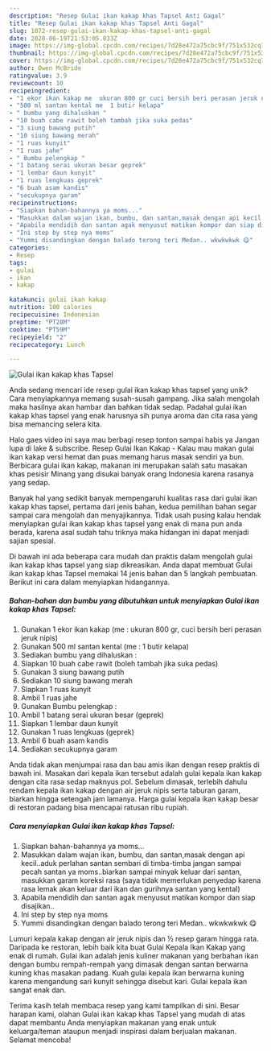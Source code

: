 ```yaml
---
description: "Resep Gulai ikan kakap khas Tapsel Anti Gagal"
title: "Resep Gulai ikan kakap khas Tapsel Anti Gagal"
slug: 1072-resep-gulai-ikan-kakap-khas-tapsel-anti-gagal
date: 2020-06-19T21:53:05.033Z
image: https://img-global.cpcdn.com/recipes/7d28e472a75cbc9f/751x532cq70/gulai-ikan-kakap-khas-tapsel-foto-resep-utama.jpg
thumbnail: https://img-global.cpcdn.com/recipes/7d28e472a75cbc9f/751x532cq70/gulai-ikan-kakap-khas-tapsel-foto-resep-utama.jpg
cover: https://img-global.cpcdn.com/recipes/7d28e472a75cbc9f/751x532cq70/gulai-ikan-kakap-khas-tapsel-foto-resep-utama.jpg
author: Owen McBride
ratingvalue: 3.9
reviewcount: 10
recipeingredient:
- "1 ekor ikan kakap me  ukuran 800 gr cuci bersih beri perasan jeruk nipis"
- "500 ml santan kental me  1 butir kelapa"
- " bumbu yang dihaluskan "
- "10 buah cabe rawit boleh tambah jika suka pedas"
- "3 siung bawang putih"
- "10 siung bawang merah"
- "1 ruas kunyit"
- "1 ruas jahe"
- " Bumbu pelengkap "
- "1 batang serai ukuran besar geprek"
- "1 lembar daun kunyit"
- "1 ruas lengkuas geprek"
- "6 buah asam kandis"
- "secukupnya garam"
recipeinstructions:
- "Siapkan bahan-bahannya ya moms..."
- "Masukkan dalam wajan ikan, bumbu, dan santan,masak dengan api kecil..aduk perlahan santan sembari di timba-timba jangan sampai pecah santan ya moms..biarkan sampai minyak keluar dari santan, masukkan garam koreksi rasa (saya tidak memerlukan penyedap karena rasa lemak akan keluar dari ikan dan gurihnya santan yang kental)"
- "Apabila mendidih dan santan agak menyusut matikan kompor dan siap disajikan.."
- "Ini step by step nya moms"
- "Yummi disandingkan dengan balado terong teri Medan.. wkwkwkwk 😋"
categories:
- Resep
tags:
- gulai
- ikan
- kakap

katakunci: gulai ikan kakap 
nutrition: 100 calories
recipecuisine: Indonesian
preptime: "PT28M"
cooktime: "PT59M"
recipeyield: "2"
recipecategory: Lunch

---
```



![Gulai ikan kakap khas Tapsel](https://img-global.cpcdn.com/recipes/7d28e472a75cbc9f/751x532cq70/gulai-ikan-kakap-khas-tapsel-foto-resep-utama.jpg)

Anda sedang mencari ide resep gulai ikan kakap khas tapsel yang unik? Cara menyiapkannya memang susah-susah gampang. Jika salah mengolah maka hasilnya akan hambar dan bahkan tidak sedap. Padahal gulai ikan kakap khas tapsel yang enak harusnya sih punya aroma dan cita rasa yang bisa memancing selera kita.

Halo gaes video ini saya mau berbagi resep tonton sampai habis ya Jangan lupa di lake &amp; subscribe. Resep Gulai Ikan Kakap - Kalau mau makan gulai ikan kakap versi hemat dan puas memang harus masak sendiri ya bun. Berbicara gulai ikan kakap, makanan ini merupakan salah satu masakan khas pesisir Minang yang disukai banyak orang Indonesia karena rasanya yang sedap.

Banyak hal yang sedikit banyak mempengaruhi kualitas rasa dari gulai ikan kakap khas tapsel, pertama dari jenis bahan, kedua pemilihan bahan segar sampai cara mengolah dan menyajikannya. Tidak usah pusing kalau hendak menyiapkan gulai ikan kakap khas tapsel yang enak di mana pun anda berada, karena asal sudah tahu triknya maka hidangan ini dapat menjadi sajian spesial.


Di bawah ini ada beberapa cara mudah dan praktis dalam mengolah gulai ikan kakap khas tapsel yang siap dikreasikan. Anda dapat membuat Gulai ikan kakap khas Tapsel memakai 14 jenis bahan dan 5 langkah pembuatan. Berikut ini cara dalam menyiapkan hidangannya.

<!--inarticleads1-->

##### Bahan-bahan dan bumbu yang dibutuhkan untuk menyiapkan Gulai ikan kakap khas Tapsel:

1. Gunakan 1 ekor ikan kakap (me : ukuran 800 gr, cuci bersih beri perasan jeruk nipis)
1. Gunakan 500 ml santan kental (me : 1 butir kelapa)
1. Sediakan  bumbu yang dihaluskan :
1. Siapkan 10 buah cabe rawit (boleh tambah jika suka pedas)
1. Gunakan 3 siung bawang putih
1. Sediakan 10 siung bawang merah
1. Siapkan 1 ruas kunyit
1. Ambil 1 ruas jahe
1. Gunakan  Bumbu pelengkap :
1. Ambil 1 batang serai ukuran besar (geprek)
1. Siapkan 1 lembar daun kunyit
1. Gunakan 1 ruas lengkuas (geprek)
1. Ambil 6 buah asam kandis
1. Sediakan secukupnya garam


Anda tidak akan menjumpai rasa dan bau amis ikan dengan resep praktis di bawah ini. Masakan dari kepala ikan tersebut adalah gulai kepala ikan kakap dengan cita rasa sedap maknyus pol. Sebelum dimasak, terlebih dahulu rendam kepala ikan kakap dengan air jeruk nipis serta taburan garam, biarkan hingga setengah jam lamanya. Harga gulai kepala ikan kakap besar di restoran padang bisa mencapai ratusan ribu rupiah. 

<!--inarticleads2-->

##### Cara menyiapkan Gulai ikan kakap khas Tapsel:

1. Siapkan bahan-bahannya ya moms...
1. Masukkan dalam wajan ikan, bumbu, dan santan,masak dengan api kecil..aduk perlahan santan sembari di timba-timba jangan sampai pecah santan ya moms..biarkan sampai minyak keluar dari santan, masukkan garam koreksi rasa (saya tidak memerlukan penyedap karena rasa lemak akan keluar dari ikan dan gurihnya santan yang kental)
1. Apabila mendidih dan santan agak menyusut matikan kompor dan siap disajikan..
1. Ini step by step nya moms
1. Yummi disandingkan dengan balado terong teri Medan.. wkwkwkwk 😋


Lumuri kepala kakap dengan air jeruk nipis dan ½ resep garam hingga rata. Daripada ke restoran, lebih baik kita buat Gulai Kepala Ikan Kakap yang enak di rumah. Gulai ikan adalah jenis kuliner makanan yang berbahan ikan dengan bumbu rempah-rempah yang dimasak dengan santan berwarna kuning khas masakan padang. Kuah gulai kepala ikan berwarna kuning karena mengandung sari kunyit sehingga disebut kari. Gulai kepala ikan sangat enak dan. 

Terima kasih telah membaca resep yang kami tampilkan di sini. Besar harapan kami, olahan Gulai ikan kakap khas Tapsel yang mudah di atas dapat membantu Anda menyiapkan makanan yang enak untuk keluarga/teman ataupun menjadi inspirasi dalam berjualan makanan. Selamat mencoba!
